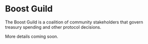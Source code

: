 # Boost Guild

The Boost Guild is a coalition of community stakeholders that govern treasury spending and other protocol decisions.

More details coming soon.
